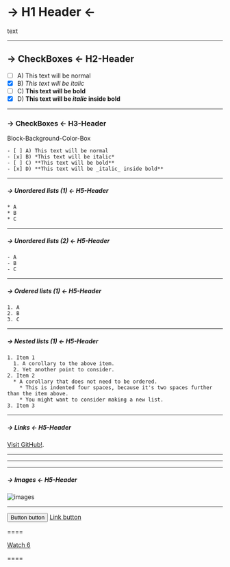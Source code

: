 # -> H1 Header <-
text

----
## -> CheckBoxes <- H2-Header

- [ ] A) This text will be normal
- [x] B) *This text will be italic*
- [ ] C) **This text will be bold**
- [x] D) **This text will be _italic_ inside bold**

----
### -> CheckBoxes <- H3-Header

Block-Background-Color-Box

```
- [ ] A) This text will be normal
- [x] B) *This text will be italic*
- [ ] C) **This text will be bold**
- [x] D) **This text will be _italic_ inside bold**
```
----
##### -> Unordered lists (1) <- H5-Header

```
* A
* B
* C
```
----
##### -> Unordered lists (2) <- H5-Header

```
- A
- B
- C
```
----

##### -> Ordered lists (1) <- H5-Header

```
1. A
2. B
3. C
```
----

##### -> Nested lists (1) <- H5-Header

```
1. Item 1
  1. A corollary to the above item.
  2. Yet another point to consider.
2. Item 2
  * A corollary that does not need to be ordered.
    * This is indented four spaces, because it's two spaces further than the item above.
    * You might want to consider making a new list.
3. Item 3
```
----
##### -> Links <- H5-Header

[Visit GitHub!](https://www.github.com).


----


----

----


##### -> Images <- H5-Header

![images](http://www.spongebob-spiele.net/images/spongebob.png)

----

<button class="btn" type="button">Button button</button>
<a class="btn" href="#" role="button">Link button</a>

====


<div class="clearfix">
  <a class="btn btn-sm btn-with-count" href="#" role="button">
    <span class="octicon octicon-eye"></span>
    Watch
  </a>
  <a class="social-count" href="#">6</a>
</div>

====







